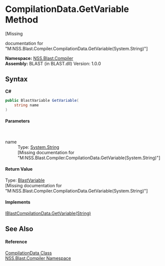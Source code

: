 # CompilationData.GetVariable Method 
 

\[Missing <summary> documentation for "M:NSS.Blast.Compiler.CompilationData.GetVariable(System.String)"\]

**Namespace:**&nbsp;<a href="N_NSS_Blast_Compiler">NSS.Blast.Compiler</a><br />**Assembly:**&nbsp;BLAST (in BLAST.dll) Version: 1.0.0

## Syntax

**C#**<br />
``` C#
public BlastVariable GetVariable(
	string name
)
```


#### Parameters
&nbsp;<dl><dt>name</dt><dd>Type: <a href="https://docs.microsoft.com/dotnet/api/system.string" target="_blank" rel="noopener noreferrer">System.String</a><br />\[Missing <param name="name"/> documentation for "M:NSS.Blast.Compiler.CompilationData.GetVariable(System.String)"\]</dd></dl>

#### Return Value
Type: <a href="T_NSS_Blast_BlastVariable">BlastVariable</a><br />\[Missing <returns> documentation for "M:NSS.Blast.Compiler.CompilationData.GetVariable(System.String)"\]

#### Implements
<a href="M_NSS_Blast_Compiler_IBlastCompilationData_GetVariable">IBlastCompilationData.GetVariable(String)</a><br />

## See Also


#### Reference
<a href="T_NSS_Blast_Compiler_CompilationData">CompilationData Class</a><br /><a href="N_NSS_Blast_Compiler">NSS.Blast.Compiler Namespace</a><br />